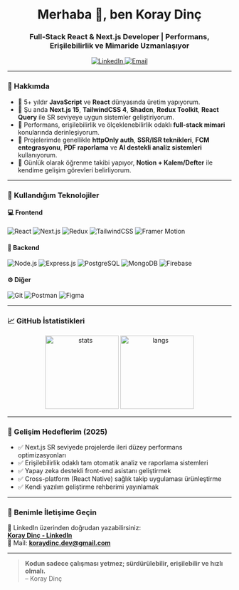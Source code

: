 <h1 align="center">Merhaba 👋, ben Koray Dinç</h1>
<h3 align="center">Full-Stack React & Next.js Developer | Performans, Erişilebilirlik ve Mimaride Uzmanlaşıyor</h3>

<p align="center">
  <a href="https://www.linkedin.com/in/koray-dinç-30185a25b/" target="_blank">
    <img src="https://img.shields.io/badge/LinkedIn-0077B5?style=flat&logo=linkedin&logoColor=white" alt="LinkedIn" />
  </a>
  <a href="mailto:koraydinc.dev@gmail.com">
    <img src="https://img.shields.io/badge/E--Mail-D14836?style=flat&logo=gmail&logoColor=white" alt="Email" />
  </a>
</p>

---

### 🧠 Hakkımda

- 🚀 5+ yıldır **JavaScript** ve **React** dünyasında üretim yapıyorum.  
- 🔭 Şu anda **Next.js 15**, **TailwindCSS 4**, **Shadcn**, **Redux Toolkit**, **React Query** ile SR seviyeye uygun sistemler geliştiriyorum.  
- 🧩 Performans, erişilebilirlik ve ölçeklenebilirlik odaklı **full-stack mimari** konularında derinleşiyorum.  
- 💬 Projelerimde genellikle **httpOnly auth**, **SSR/ISR teknikleri**, **FCM entegrasyonu**, **PDF raporlama** ve **AI destekli analiz sistemleri** kullanıyorum.  
- 🧭 Günlük olarak öğrenme takibi yapıyor, **Notion + Kalem/Defter** ile kendime gelişim görevleri belirliyorum.

---

### 🚀 Kullandığım Teknolojiler

#### 💻 Frontend
![React](https://img.shields.io/badge/React-20232a?style=flat&logo=react&logoColor=61DAFB)
![Next.js](https://img.shields.io/badge/Next.js-000000?style=flat&logo=next.js&logoColor=white)
![Redux](https://img.shields.io/badge/Redux-593D88?style=flat&logo=redux&logoColor=white)
![TailwindCSS](https://img.shields.io/badge/Tailwind-06B6D4?style=flat&logo=tailwind-css&logoColor=white)
![Framer Motion](https://img.shields.io/badge/Framer--Motion-black?style=flat&logo=framer&logoColor=white)

#### 🧠 Backend
![Node.js](https://img.shields.io/badge/Node.js-43853D?style=flat&logo=node.js&logoColor=white)
![Express.js](https://img.shields.io/badge/Express.js-000000?style=flat&logo=express&logoColor=white)
![PostgreSQL](https://img.shields.io/badge/PostgreSQL-336791?style=flat&logo=postgresql&logoColor=white)
![MongoDB](https://img.shields.io/badge/MongoDB-4EA94B?style=flat&logo=mongodb&logoColor=white)
![Firebase](https://img.shields.io/badge/Firebase-FFCA28?style=flat&logo=firebase&logoColor=black)

#### ⚙️ Diğer
![Git](https://img.shields.io/badge/Git-F05032?style=flat&logo=git&logoColor=white)
![Postman](https://img.shields.io/badge/Postman-FF6C37?style=flat&logo=postman&logoColor=white)
![Figma](https://img.shields.io/badge/Figma-F24E1E?style=flat&logo=figma&logoColor=white)

---

### 📈 GitHub İstatistikleri

<p align="center">
  <img src="https://github-readme-stats.vercel.app/api?username=koraydinc&show_icons=true&theme=tokyonight" alt="stats" height="165" />
  <img src="https://github-readme-stats.vercel.app/api/top-langs/?username=koraydinc&layout=compact&theme=tokyonight" alt="langs" height="165" />
</p>

---

### 🎯 Gelişim Hedeflerim (2025)

- ✅ Next.js SR seviyede projelerde ileri düzey performans optimizasyonları  
- ✅ Erişilebilirlik odaklı tam otomatik analiz ve raporlama sistemleri  
- ✅ Yapay zeka destekli front-end asistanı geliştirmek  
- ✅ Cross-platform (React Native) sağlık takip uygulaması ürünleştirme  
- ✅ Kendi yazılım geliştirme rehberimi yayınlamak

---

### 💬 Benimle İletişime Geçin

🔗 LinkedIn üzerinden doğrudan yazabilirsiniz:  
**[Koray Dinç - LinkedIn](https://www.linkedin.com/in/koray-din%c3%a7-30185a25b/)**  
📩 Mail: **koraydinc.dev@gmail.com**

---

> **Kodun sadece çalışması yetmez; sürdürülebilir, erişilebilir ve hızlı olmalı.**  
> – Koray Dinç
